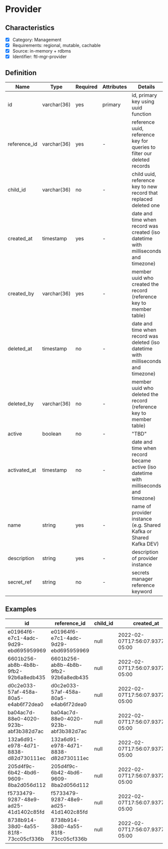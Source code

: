 # Provider

## Characteristics

- [x] Category: Management
- [x] Requirements: regional, mutable, cachable
- [x] Source: in-memory + rdbms
- [x] Identifier: ftl-mgr-provider

## Definition

Name | Type | Required | Attributes | Details
-----|------|----------|------------|--------
id | varchar(36) | yes | primary | id, primary key using uuid function
reference_id | varchar(36) | yes | - | reference uuid, reference key for queries to filter our deleted records
child_id | varchar(36) | no | - | child uuid, reference key to new record that replaced deleted one
created_at | timestamp | yes | - | date and time when record was created (iso datetime with milliseconds and timezone)
created_by | varchar(36) | yes | - | member uuid who created the record (reference key to member table)
deleted_at | timestamp | no | - | date and time when record was deleted (iso datetime with milliseconds and timezone)
deleted_by | varchar(36) | no | - | member uuid who deleted the record (reference key to member table)
active | boolean | no | - | "TBD"
activated_at | timestamp | no | - | date and time when record became active (iso datetime with milliseconds and timezone)
name | string | yes | - | name of provider instance (e.g. Shared Kafka or Shared Kafka DEV)
description | string | yes | - | description of provider instance
secret_ref | string | no | - | secrets manager reference keyword

## Examples

id | reference_id | child_id | created_at | created_by | deleted_at | deleted_by | active | activated_at | name | description | secret_ref
---|--------------|----------|------------|------------|------------|------------|--------|--------------|------|-------------|----------
e01964f6-e7c1-4adc-9d29-ebd695959969 | e01964f6-e7c1-4adc-9d29-ebd695959969 | null | 2022-02-07T17:56:07.937758-05:00 | 8dd25286-bd45-4244-8f23-6c964c12e30d | null | null | false | 2022-02-07T17:56:07.937758-05:00 | Shared Kafka | Shared Kafka Services - Production | FTL_SECRET_KAFKA_DEFAULT
6601b256-ab8b-4b8b-9fb2-92b6a8edb435 | 6601b256-ab8b-4b8b-9fb2-92b6a8edb435 | null | 2022-02-07T17:56:07.937758-05:00 | 8dd25286-bd45-4244-8f23-6c964c12e30d | null | null | false | 2022-02-07T17:56:07.937758-05:00 | Shared Kafka DEV | Shared Kafka Services - Development | FTL_SECRET_KAFKA_DEV
d0c2e033-57af-458a-80a5-e4ab6f72dea0 | d0c2e033-57af-458a-80a5-e4ab6f72dea0 | null | 2022-02-07T17:56:07.937758-05:00 | 8dd25286-bd45-4244-8f23-6c964c12e30d | null | null | false | 2022-02-07T17:56:07.937758-05:00 | Shared Kafka TEST | Shared Kafka Services - Testing | FTL_SECRET_KAFKA_TEST
ba04ac7d-88e0-4020-923b-abf3b382d7ac | ba04ac7d-88e0-4020-923b-abf3b382d7ac | null | 2022-02-07T17:56:07.937758-05:00 | 8dd25286-bd45-4244-8f23-6c964c12e30d | null | null | false | 2022-02-07T17:56:07.937758-05:00 | Shared Kafka STAGE | Shared Kafka Services - Staging | FTL_SECRET_KAFKA_STAGE
132a6d91-e978-4d71-8838-d82d730111ec | 132a6d91-e978-4d71-8838-d82d730111ec | null | 2022-02-07T17:56:07.937758-05:00 | 8dd25286-bd45-4244-8f23-6c964c12e30d | null | null | false | 2022-02-07T17:56:07.937758-05:00 | Shared RabbitMQ | Shared RabbitMQ Services - Production | FTL_SECRET_RABBITMQ_DEFAULT
205d4f9c-6b42-4bd6-9609-8ba2d056d112 | 205d4f9c-6b42-4bd6-9609-8ba2d056d112 | null | 2022-02-07T17:56:07.937758-05:00 | 8dd25286-bd45-4244-8f23-6c964c12e30d | null | null | false | 2022-02-07T17:56:07.937758-05:00 | Shared RabbitMQ DEV | Shared RabbitMQ Services - Development | FTL_SECRET_RABBITMQ_DEV
f5733479-9287-48e9-ad25-41d1402c85fd | f5733479-9287-48e9-ad25-41d1402c85fd | null | 2022-02-07T17:56:07.937758-05:00 | 8dd25286-bd45-4244-8f23-6c964c12e30d | null | null | false | 2022-02-07T17:56:07.937758-05:00 | Shared RabbitMQ TEST | Shared RabbitMQ Services - Testing | FTL_SECRET_RABBITMQ_TEST
8738b914-38d0-4a55-81f8-73cc05cf336b | 8738b914-38d0-4a55-81f8-73cc05cf336b | null | 2022-02-07T17:56:07.937758-05:00 | 8dd25286-bd45-4244-8f23-6c964c12e30d | null | null | false | 2022-02-07T17:56:07.937758-05:00 | Shared RabbitMQ STAGE | Shared RabbitMQ Services - Staging | FTL_SECRET_RABBITMQ_STAGE
